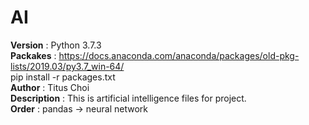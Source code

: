 # AI

**Version**     : Python 3.7.3<br>
**Packakes**    : https://docs.anaconda.com/anaconda/packages/old-pkg-lists/2019.03/py3.7_win-64/<br>
                  pip install -r packages.txt<br>
**Author**      : Titus Choi<br>
**Description** : This is artificial intelligence files for project.<br>
**Order**       : pandas -> neural network<br>
